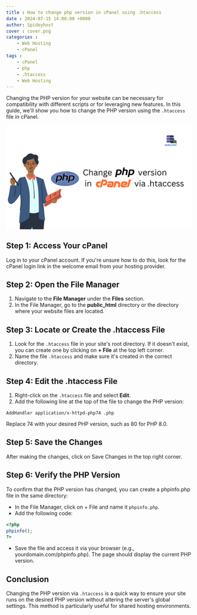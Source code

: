 ```yaml
---
title : How to change php version in cPanel using .htaccess
date : 2024-07-15 14:00:00 +0000
author: Spideyhost
cover : cover.png
categories :
    - Web Hosting
    - cPanel
tags :
    - cPanel
    - php
    - .htaccess
    - Web Hosting
---
```



Changing the PHP version for your website can be necessary for compatibility with different scripts or for leveraging new features. In this guide, we'll show you how to change the PHP version using the `.htaccess` file in cPanel.

<!--more-->
![Cover image](cover.png)


## Step 1: Access Your cPanel

Log in to your cPanel account. If you're unsure how to do this, look for the cPanel login link in the welcome email from your hosting provider.

## Step 2: Open the File Manager

1. Navigate to the **File Manager** under the **Files** section.
2. In the File Manager, go to the **public_html** directory or the directory where your website files are located.

## Step 3: Locate or Create the .htaccess File

1. Look for the `.htaccess` file in your site's root directory. If it doesn't exist, you can create one by clicking on **+ File** at the top left corner.
2. Name the file `.htaccess` and make sure it's created in the correct directory.

## Step 4: Edit the .htaccess File

1. Right-click on the `.htaccess` file and select **Edit**.
2. Add the following line at the top of the file to change the PHP version:

```plaintext
AddHandler application/x-httpd-php74 .php
```
Replace 74 with your desired PHP version, such as 80 for PHP 8.0.

## Step 5: Save the Changes
After making the changes, click on Save Changes in the top right corner.

## Step 6: Verify the PHP Version
To confirm that the PHP version has changed, you can create a phpinfo.php file in the same directory:

- In the File Manager, click on + File and name it `phpinfo.php`.
- Add the following code:  

```php
<?php
phpinfo();
?>
```
- Save the file and access it via your browser (e.g., yourdomain.com/phpinfo.php). The page should display the current PHP version.

## Conclusion
Changing the PHP version via `.htaccess` is a quick way to ensure your site runs on the desired PHP version without altering the server's global settings. This method is particularly useful for shared hosting environments.

